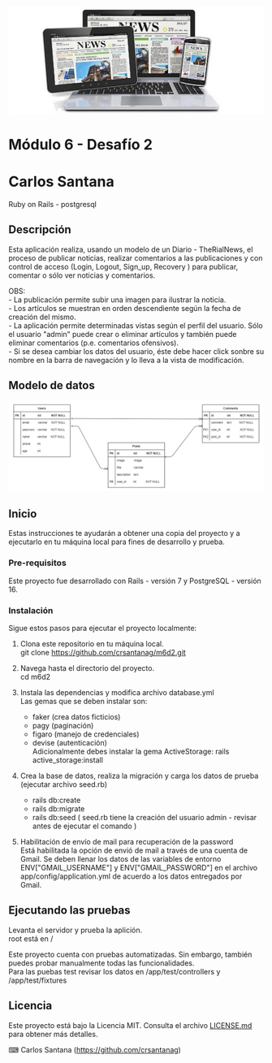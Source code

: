 ![Banner](banner.jpg)  

# Módulo 6 - Desafío 2
# Carlos Santana

Ruby on Rails - postgresql

## Descripción

Esta aplicación realiza, usando un modelo de un Diario - TheRialNews,  el proceso de publicar noticias, realizar comentarios a las publicaciones y con control de acceso (Login, Logout, Sign_up, Recovery ) para publicar, comentar o sólo ver noticias y comentarios.  
  
OBS:  
    - La publicación permite subir una imagen para ilustrar la noticia.  
    - Los artículos se muestran en orden descendiente según la fecha de creación del mismo.  
    - La aplicación permite determinadas vistas según el perfil del usuario. Sólo el usuario "admin" puede crear o eliminar artículos y también puede eliminar comentarios (p.e. comentarios ofensivos).  
    - Si se desea cambiar los datos del usuario, éste debe hacer click sonbre su nombre en la barra de navegación y lo lleva a la vista de modificación.  

## Modelo de datos  
  
![Modelo](modelo.jpg)
  
## Inicio

Estas instrucciones te ayudarán a obtener una copia del proyecto y a ejecutarlo en tu máquina local para fines de desarrollo y prueba.

### Pre-requisitos

Este proyecto fue desarrollado con Rails - versión 7 y PostgreSQL - versión 16.

### Instalación

Sigue estos pasos para ejecutar el proyecto localmente:
  
1. Clona este repositorio en tu máquina local.  
git clone https://github.com/crsantanag/m6d2.git  
  
2. Navega hasta el directorio del proyecto.  
cd m6d2  
  
3. Instala las dependencias y modifica archivo database.yml  
Las gemas que se deben instalar son:  
   - faker (crea datos ficticios)  
   - pagy  (paginación)  
   - figaro (manejo de credenciales)  
   - devise (autenticación)  
   Adicionalmente debes instalar la gema ActiveStorage: rails active_storage:install  
  
4. Crea la base de datos, realiza la migración y carga los datos de prueba (ejecutar archivo seed.rb)  
    - rails db:create  
    - rails db:migrate  
    - rails db:seed ( seed.rb tiene la creación del usuario admin - revisar antes de ejecutar el comando )  

5. Habilitación de envío de mail para recuperación de la password  
Está habilitada la opción de envió de mail a través de una cuenta de Gmail. Se deben llenar los datos de las variables de entorno ENV["GMAIL_USERNAME"] y ENV["GMAIL_PASSWORD"] en el archivo app/config/application.yml  de acuerdo a los datos entregados por Gmail.  

## Ejecutando las pruebas
Levanta el servidor y prueba la aplición.  
root está en /  
  
Este proyecto cuenta con pruebas automatizadas. Sin embargo, también puedes probar manualmente todas las funcionalidades.  
Para las puebas test revisar los datos en /app/test/controllers y /app/test/fixtures

## Licencia  
  
Este proyecto está bajo la Licencia MIT. Consulta el archivo [LICENSE.md](LICENSE.md) para obtener más detalles.  
  
⌨ ️Carlos Santana (https://github.com/crsantanag)

